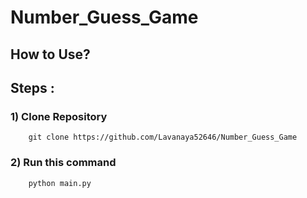 # Number_Guess_Game 

## How to Use?

## Steps :

### 1) Clone Repository 
        git clone https://github.com/Lavanaya52646/Number_Guess_Game 

        
 ### 2) Run this command 
        python main.py 
